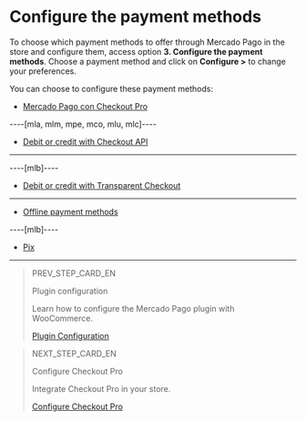 # Configure the payment methods

To choose which payment methods to offer through Mercado Pago in the store and configure them, access option **3. Configure the payment methods**. Choose a payment method and click on **Configure >** to change your preferences.

You can choose to configure these payment methods:

* [Mercado Pago con Checkout Pro](/developers/es/docs/woocommerce/payments-configuration/checkoutpro)

----[mla, mlm, mpe, mco, mlu, mlc]----
* [Debit or credit with Checkout API](/developers/es/docs/woocommerce/payments-configuration/credit-debit)
------------

----[mlb]----
* [Debit or credit with Transparent Checkout](/developers/es/docs/woocommerce/payments-configuration/credit-debit)
------------

* [Offline payment methods](/developers/es/docs/woocommerce/payments-configuration/offline-payments)

----[mlb]----
* [Pix](/developers/es/docs/woocommerce/payments-configuration/pix)
------------

> PREV_STEP_CARD_EN
>
> Plugin configuration
>
> Learn how to configure the Mercado Pago plugin with WooCommerce.
>
> [Plugin Configuration](/developers/en/docs/woocommerce/integration-configuration/plugin-configuration)

> NEXT_STEP_CARD_EN
>
> Configure Checkout Pro
>
> Integrate Checkout Pro in your store.
>
> [Configure Checkout Pro](/developers/en/docs/woocommerce/payments-configuration/checkoutpro)